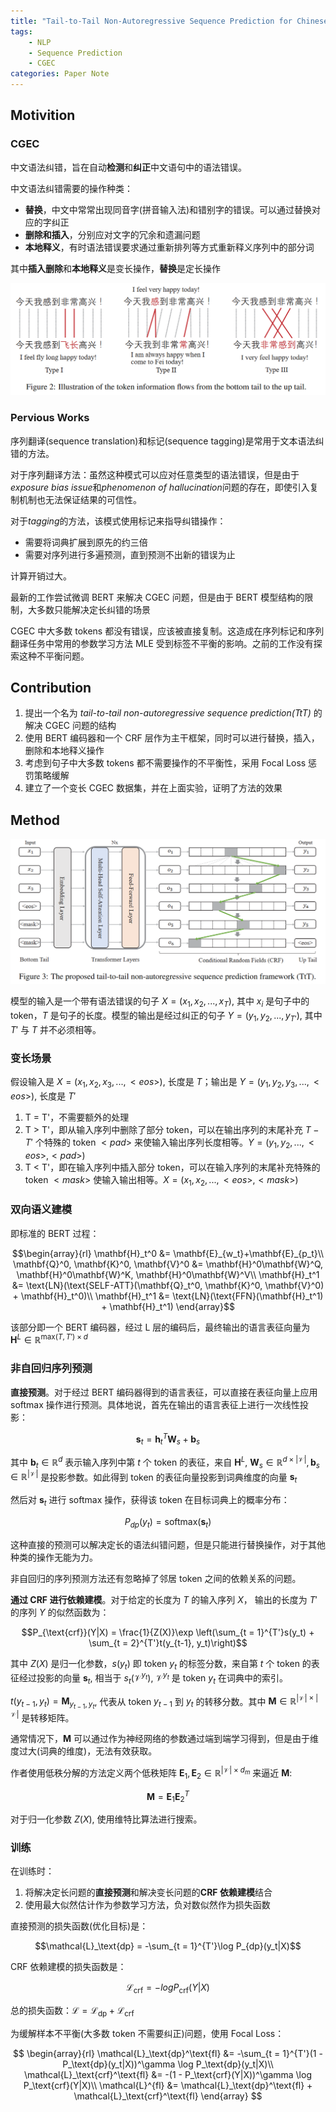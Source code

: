 ```yaml
---
title: "Tail-to-Tail Non-Autoregressive Sequence Prediction for Chinese Grammatical Error Correction"
tags:
    - NLP
    - Sequence Prediction
    - CGEC
categories: Paper Note
---
```



## Motivition

### CGEC

中文语法纠错，旨在自动**检测**和**纠正**中文语句中的语法错误。

中文语法纠错需要的操作种类：

- **替换**，中文中常常出现同音字(拼音输入法)和错别字的错误。可以通过替换对应的字纠正
- **删除和插入**，分别应对文字的冗余和遗漏问题
- **本地释义**，有时语法错误要求通过重新排列等方式重新释义序列中的部分词

其中**插入删除**和**本地释义**是变长操作，**替换**是定长操作

![](Tail-to-Tail-Non-Autoregressive-Sequence-pridiction/1.png)

<!--more-->

### Pervious Works

序列翻译(sequence translation)和标记(sequence tagging)是常用于文本语法纠错的方法。

对于序列翻译方法：虽然这种模式可以应对任意类型的语法错误，但是由于*exposure bias issue*和*phenomenon of hallucination*问题的存在，即使引入复制机制也无法保证结果的可信性。

对于*tagging*的方法，该模式使用标记来指导纠错操作：

- 需要将词典扩展到原先的约三倍
- 需要对序列进行多遍预测，直到预测不出新的错误为止

计算开销过大。

最新的工作尝试微调 BERT 来解决 CGEC 问题，但是由于 BERT 模型结构的限制，大多数只能解决定长纠错的场景

CGEC 中大多数 tokens 都没有错误，应该被直接复制。这造成在序列标记和序列翻译任务中常用的参数学习方法 MLE 受到标签不平衡的影响。之前的工作没有探索这种不平衡问题。

## Contribution

1. 提出一个名为 *tail-to-tail non-autoregressive sequence prediction(TtT)* 的解决 CGEC 问题的结构
2. 使用 BERT 编码器和一个 CRF 层作为主干框架，同时可以进行替换，插入，删除和本地释义操作
3. 考虑到句子中大多数 tokens 都不需要操作的不平衡性，采用 Focal Loss 惩罚策略缓解
4. 建立了一个变长 CGEC 数据集，并在上面实验，证明了方法的效果

## Method

![Model Structure](Tail-to-Tail-Non-Autoregressive-Sequence-pridiction/2.png)

模型的输入是一个带有语法错误的句子 $X = (x_1, x_2, ..., x_T)$, 其中 $x_i$ 是句子中的 token，$T$ 是句子的长度。模型的输出是经过纠正的句子 $Y = (y_1, y_2, ..., y_{T'})$, 其中 $T'$ 与 $T$ 并不必须相等。

### 变长场景

假设输入是 $X = (x_1, x_2, x_3, ..., <eos>)$, 长度是 $T$；输出是 $Y = (y_1, y_2, y_3, ..., <eos>)$, 长度是 $T'$

1. T = T'，不需要额外的处理
2. T > T'，即从输入序列中删除了部分 token，可以在输出序列的末尾补充 $T - T'$ 个特殊的 token $<pad>$ 来使输入输出序列长度相等。$Y = (y_1, y_2, ..., <eos>, <pad>)$
3. T < T'，即在输入序列中插入部分 token，可以在输入序列的末尾补充特殊的 token $<mask>$ 使输入输出相等。$X = (x_1, x_2, ..., <eos>, <mask>)$

### 双向语义建模

即标准的 BERT 过程：

$$\begin{array}{rl}
    \mathbf{H}_t^0 &= \mathbf{E}_{w_t}+\mathbf{E}_{p_t}\\
    \mathbf{Q}^0, \mathbf{K}^0, \mathbf{V}^0 &= \mathbf{H}^0\mathbf{W}^Q, \mathbf{H}^0\mathbf{W}^K, \mathbf{H}^0\mathbf{W}^V\\
    \mathbf{H}_t^1 &= \text{LN}(\text{SELF-ATT}(\mathbf{Q}_t^0, \mathbf{K}^0, \mathbf{V}^0) + \mathbf{H}_t^0)\\
    \mathbf{H}_t^1 &= \text{LN}(\text{FFN}(\mathbf{H}_t^1) + \mathbf{H}_t^1)
\end{array}$$

该部分即一个 BERT 编码器，经过 L 层的编码后，最终输出的语言表征向量为 $\mathbf{H}^L \in \mathbb{R}^{\text{max}(T, T')\times d}$

### 非自回归序列预测

**直接预测**。对于经过 BERT 编码器得到的语言表征，可以直接在表征向量上应用 softmax 操作进行预测。具体地说，首先在输出的语言表征上进行一次线性投影：

$$\mathbf{s}_t = \mathbf{h}_t^T\mathbf{W}_s + \mathbf{b}_s$$

其中 $\mathbf{b}_t \in \mathbb{R}^d$ 表示输入序列中第 $t$ 个 token 的表征，来自 $\mathbf{H}^L$, $\mathbf{W}_s \in \mathbb{R}^{d\times |\mathcal{V}|}, \mathbf{b}_s \in \mathbb{R}^{|\mathcal{V}|}$ 是投影参数。如此得到 token 的表征向量投影到词典维度的向量 $\mathbf{s}_t$

然后对 $\mathbf{s}_t$ 进行 softmax 操作，获得该 token 在目标词典上的概率分布：

$$P_{dp}(y_t) = \text{softmax}(\mathbf{s}_t)$$

这种直接的预测可以解决定长的语法纠错问题，但是只能进行替换操作，对于其他种类的操作无能为力。

非自回归的序列预测方法还有忽略掉了邻居 token 之间的依赖关系的问题。

**通过 CRF 进行依赖建模**。对于给定的长度为 $T$ 的输入序列 $X$， 输出的长度为 $T'$ 的序列 $Y$ 的似然函数为：

$$P_{\text{crf}}(Y|X) = \frac{1}{Z(X)}\exp \left(\sum_{t = 1}^{T'}s(y_t) + \sum_{t = 2}^{T'}t(y_{t-1}, y_t)\right)$$

其中 $Z(X)$ 是归一化参数，$s(y_t)$ 即 token $y_t$ 的标签分数，来自第 $t$ 个 token 的表征经过投影的向量 $\mathbf{s}_t$, 相当于 $s_t(\mathcal{V}^{y_t})$, $\mathcal{V}^{y_t}$ 是 token $y_t$ 在词典中的索引。

$t(y_{t-1}, y_t) = \mathbf{M}_{y_{t-1}, y_t}$, 代表从 token $y_{t-1}$ 到 $y_t$ 的转移分数。其中 $\mathbf{M}\in \mathbb{R}^{|\mathcal{V}|\times |\mathcal{V}|}$ 是转移矩阵。

通常情况下，$\mathbf{M}$ 可以通过作为神经网络的参数通过端到端学习得到，但是由于维度过大(词典的维度)，无法有效获取。

作者使用低秩分解的方法定义两个低秩矩阵 $\mathbf{E}_1, \mathbf{E}_2 \in \mathbb{R}^{|\mathcal{V}|\times d_m}$ 来逼近 $\mathbf{M}$:

$$\mathbf{M} = \mathbf{E}_1\mathbf{E}_2^T$$

对于归一化参数 $Z(X)$, 使用维特比算法进行搜索。

### 训练

在训练时：
1. 将解决定长问题的**直接预测**和解决变长问题的**CRF 依赖建模**结合
2. 使用最大似然估计作为参数学习方法，负对数似然作为损失函数

直接预测的损失函数(优化目标)是：

$$\mathcal{L}_\text{dp} = -\sum_{t = 1}^{T'}\log P_{dp}(y_t|X)$$

CRF 依赖建模的损失函数是：

$$\mathcal{L}_\text{crf} = -log P_\text{crf}(Y|X)$$

总的损失函数：$\mathcal{L} = \mathcal{L}_\text{dp} + \mathcal{L}_\text{crf}$

为缓解样本不平衡(大多数 token 不需要纠正)问题，使用 Focal Loss：

$$
\begin{array}{rl}
    \mathcal{L}_\text{dp}^\text{fl} &= -\sum_{t = 1}^{T'}(1 - P_\text{dp}(y_t|X))^\gamma \log P_\text{dp}(y_t|X)\\
    \mathcal{L}_\text{crf}^\text{fl} &= -(1 - P_\text{crf}(Y|X))^\gamma \log P_\text{crf}(Y|X)\\
    \mathcal{L}^{fl} &= \mathcal{L}_\text{dp}^\text{fl} + \mathcal{L}_\text{crf}^\text{fl}
\end{array}
$$